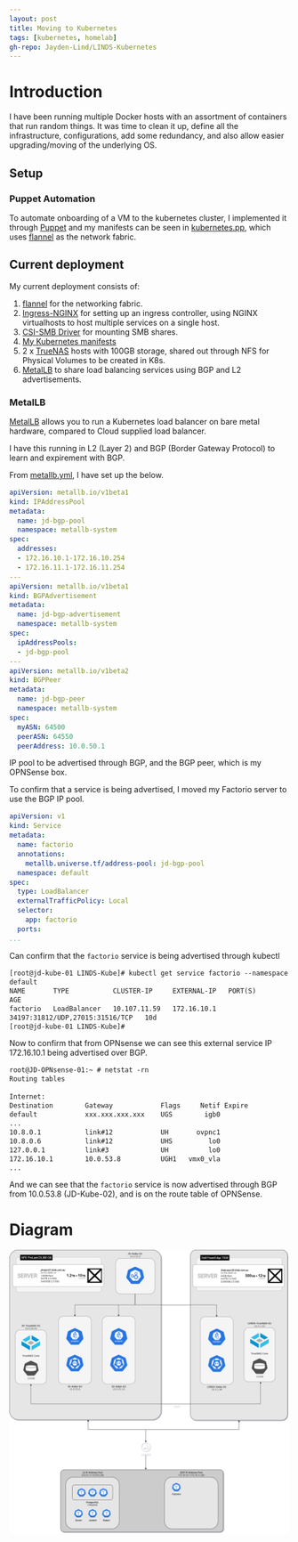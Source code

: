 ```yaml
---
layout: post
title: Moving to Kubernetes
tags: [kubernetes, homelab]
gh-repo: Jayden-Lind/LINDS-Kubernetes
---
```


# Introduction

I have been running multiple Docker hosts with an assortment of containers that run random things. It was time to clean it up, define all the infrastructure, configurations, add some redundancy, and also allow easier upgrading/moving of the underlying OS.

## Setup

### Puppet Automation

To automate onboarding of a VM to the kubernetes cluster, I implemented it through [Puppet](https://puppet.com/docs/puppet/7/install_puppet.html) and my manifests can be seen in [kubernetes.pp](https://github.com/Jayden-Lind/LINDS-Puppet/blob/master/manifests/kubernetes.pp), which uses [flannel](https://github.com/flannel-io/flannel) as the network fabric.

## Current deployment

My current deployment consists of:

1. [flannel](https://github.com/flannel-io/flannel) for the networking fabric.
2. [Ingress-NGINX](https://github.com/kubernetes/ingress-nginx) for setting up an ingress controller, using NGINX virtualhosts to host multiple services on a single host.
3. [CSI-SMB Driver](https://github.com/kubernetes-csi/csi-driver-smb) for mounting SMB shares.
4. [My Kubernetes manifests](https://github.com/Jayden-Lind/LINDS-Kubernetes)
5. 2 x [TrueNAS](https://www.truenas.com/) hosts with 100GB storage, shared out through NFS for Physical Volumes to be created in K8s.
6. [MetalLB](https://metallb.universe.tf/) to share load balancing services using BGP and L2 advertisements.


### MetalLB

[MetalLB](https://metallb.universe.tf/) allows you to run a Kubernetes load balancer on bare metal hardware, compared to Cloud supplied load balancer.

I have this running in L2 (Layer 2) and BGP (Border Gateway Protocol) to learn and expirement with BGP.

From [metallb.yml](https://github.com/Jayden-Lind/LINDS-Kubernetes/blob/master/metallb.yml), I have set up the below.

```yaml
apiVersion: metallb.io/v1beta1
kind: IPAddressPool
metadata:
  name: jd-bgp-pool
  namespace: metallb-system
spec:
  addresses:
  - 172.16.10.1-172.16.10.254
  - 172.16.11.1-172.16.11.254
---
apiVersion: metallb.io/v1beta1
kind: BGPAdvertisement
metadata:
  name: jd-bgp-advertisement
  namespace: metallb-system
spec:
  ipAddressPools:
  - jd-bgp-pool
---
apiVersion: metallb.io/v1beta2
kind: BGPPeer
metadata:
  name: jd-bgp-peer
  namespace: metallb-system
spec:
  myASN: 64500
  peerASN: 64550
  peerAddress: 10.0.50.1
```

IP pool to be advertised through BGP, and the BGP peer, which is my OPNSense box.

To confirm that a service is being advertised, I moved my Factorio server to use the BGP IP pool.

```yaml
apiVersion: v1
kind: Service
metadata:
  name: factorio
  annotations:
    metallb.universe.tf/address-pool: jd-bgp-pool
  namespace: default
spec:
  type: LoadBalancer
  externalTrafficPolicy: Local
  selector:
    app: factorio
  ports:
...
```

Can confirm that the `factorio` service is being advertised through kubectl

```shell
[root@jd-kube-01 LINDS-Kube]# kubectl get service factorio --namespace default 
NAME       TYPE           CLUSTER-IP     EXTERNAL-IP   PORT(S)                           AGE
factorio   LoadBalancer   10.107.11.59   172.16.10.1   34197:31812/UDP,27015:31516/TCP   10d
[root@jd-kube-01 LINDS-Kube]# 
```

Now to confirm that from OPNsense we can see this external service IP 172.16.10.1 being advertised over BGP.

```shell
root@JD-OPNsense-01:~ # netstat -rn
Routing tables

Internet:
Destination        Gateway            Flags     Netif Expire
default            xxx.xxx.xxx.xxx    UGS        igb0
...
10.8.0.1           link#12            UH       ovpnc1
10.8.0.6           link#12            UHS         lo0
127.0.0.1          link#3             UH          lo0
172.16.10.1        10.0.53.8          UGH1   vmx0_vla
...
```

And we can see that the `factorio` service is now advertised through BGP from 10.0.53.8 (JD-Kube-02), and is on the route table of OPNSense.

# Diagram

![image](/img/2022/07/LINDS-Kubernetes.png)
